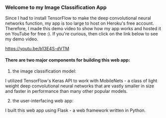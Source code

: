 ### Welcome to my Image Classification App

Since I had to install TensorFlow to make the deep convolutional neural networks function, my app is too large to host on Heroku's free account. Therefore, I made this demo video to show how my app works and hosted it on YouTube for free :).  If you're curious, then click on the link below to see my demo video.

https://youtu.be/b13E4S-dVTM


#### There are two major components for building this web app:  

1. the image classification model:

I utilized TensorFlow's Keras API to work with MobileNets - a class of light weight deep convolutional neural networks that are vastly smaller in size and faster in performance than many other popular models.

2. the user-interfacing web app:

I built this web app using Flask - a web framework written in Python.
